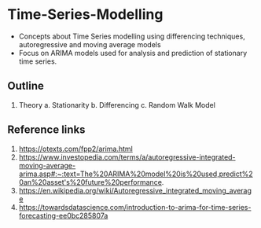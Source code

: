 # Time-Series-Modelling
- Concepts about Time Series modelling using differencing techniques, autoregressive and moving average models
- Focus on ARIMA models used for analysis and prediction of stationary time series.

## Outline
1. Theory
   a. Stationarity
   b. Differencing
   c. Random Walk Model

## Reference links
1. https://otexts.com/fpp2/arima.html
2. https://www.investopedia.com/terms/a/autoregressive-integrated-moving-average-arima.asp#:~:text=The%20ARIMA%20model%20is%20used,predict%20an%20asset's%20future%20performance.
3. https://en.wikipedia.org/wiki/Autoregressive_integrated_moving_average
4. https://towardsdatascience.com/introduction-to-arima-for-time-series-forecasting-ee0bc285807a
